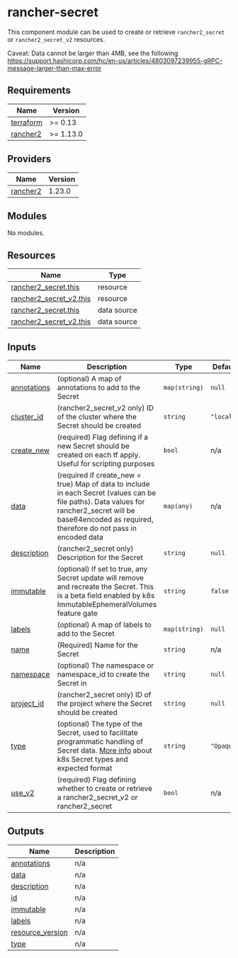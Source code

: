 # rancher-secret

This component module can be used to create or retrieve `rancher2_secret` or `rancher2_secret_v2` resources.

Caveat: Data cannot be larger than 4MB, see the following https://support.hashicorp.com/hc/en-us/articles/4803097239955-gRPC-message-larger-than-max-error

<!-- BEGINNING OF PRE-COMMIT-TERRAFORM DOCS HOOK -->
## Requirements

| Name | Version |
|------|---------|
| <a name="requirement_terraform"></a> [terraform](#requirement\_terraform) | >= 0.13 |
| <a name="requirement_rancher2"></a> [rancher2](#requirement\_rancher2) | >= 1.13.0 |

## Providers

| Name | Version |
|------|---------|
| <a name="provider_rancher2"></a> [rancher2](#provider\_rancher2) | 1.23.0 |

## Modules

No modules.

## Resources

| Name | Type |
|------|------|
| [rancher2_secret.this](https://registry.terraform.io/providers/rancher/rancher2/latest/docs/resources/secret) | resource |
| [rancher2_secret_v2.this](https://registry.terraform.io/providers/rancher/rancher2/latest/docs/resources/secret_v2) | resource |
| [rancher2_secret.this](https://registry.terraform.io/providers/rancher/rancher2/latest/docs/data-sources/secret) | data source |
| [rancher2_secret_v2.this](https://registry.terraform.io/providers/rancher/rancher2/latest/docs/data-sources/secret_v2) | data source |

## Inputs

| Name | Description | Type | Default | Required |
|------|-------------|------|---------|:--------:|
| <a name="input_annotations"></a> [annotations](#input\_annotations) | (optional) A map of annotations to add to the Secret | `map(string)` | `null` | no |
| <a name="input_cluster_id"></a> [cluster\_id](#input\_cluster\_id) | (rancher2\_secret\_v2 only) ID of the cluster where the Secret should be created | `string` | `"local"` | no |
| <a name="input_create_new"></a> [create\_new](#input\_create\_new) | (required) Flag defining if a new Secret should be created on each tf apply. Useful for scripting purposes | `bool` | n/a | yes |
| <a name="input_data"></a> [data](#input\_data) | (required if create\_new = true) Map of data to include in each Secret (values can be file paths). Data values for rancher2\_secret will be base64encoded as required, therefore do not pass in encoded data | `map(any)` | n/a | yes |
| <a name="input_description"></a> [description](#input\_description) | (rancher2\_secret only) Description for the Secret | `string` | `null` | no |
| <a name="input_immutable"></a> [immutable](#input\_immutable) | (optional) If set to true, any Secret update will remove and recreate the Secret. This is a beta field enabled by k8s ImmutableEphemeralVolumes feature gate | `string` | `false` | no |
| <a name="input_labels"></a> [labels](#input\_labels) | (optional) A map of labels to add to the Secret | `map(string)` | `null` | no |
| <a name="input_name"></a> [name](#input\_name) | (Required) Name for the Secret | `string` | n/a | yes |
| <a name="input_namespace"></a> [namespace](#input\_namespace) | (optional) The namespace or namespace\_id to create the Secret in | `string` | `null` | no |
| <a name="input_project_id"></a> [project\_id](#input\_project\_id) | (rancher2\_secret only) ID of the project where the Secret should be created | `string` | `null` | no |
| <a name="input_type"></a> [type](#input\_type) | (optional) The type of the Secret, used to facilitate programmatic handling of Secret data. [More info](https://github.com/kubernetes/api/blob/release-1.20/core/v1/types.go#L5772) about k8s Secret types and expected format | `string` | `"Opaque"` | no |
| <a name="input_use_v2"></a> [use\_v2](#input\_use\_v2) | (required) Flag defining whether to create or retrieve a rancher2\_secret\_v2 or rancher2\_secret | `bool` | n/a | yes |

## Outputs

| Name | Description |
|------|-------------|
| <a name="output_annotations"></a> [annotations](#output\_annotations) | n/a |
| <a name="output_data"></a> [data](#output\_data) | n/a |
| <a name="output_description"></a> [description](#output\_description) | n/a |
| <a name="output_id"></a> [id](#output\_id) | n/a |
| <a name="output_immutable"></a> [immutable](#output\_immutable) | n/a |
| <a name="output_labels"></a> [labels](#output\_labels) | n/a |
| <a name="output_resource_version"></a> [resource\_version](#output\_resource\_version) | n/a |
| <a name="output_type"></a> [type](#output\_type) | n/a |
<!-- END OF PRE-COMMIT-TERRAFORM DOCS HOOK -->
